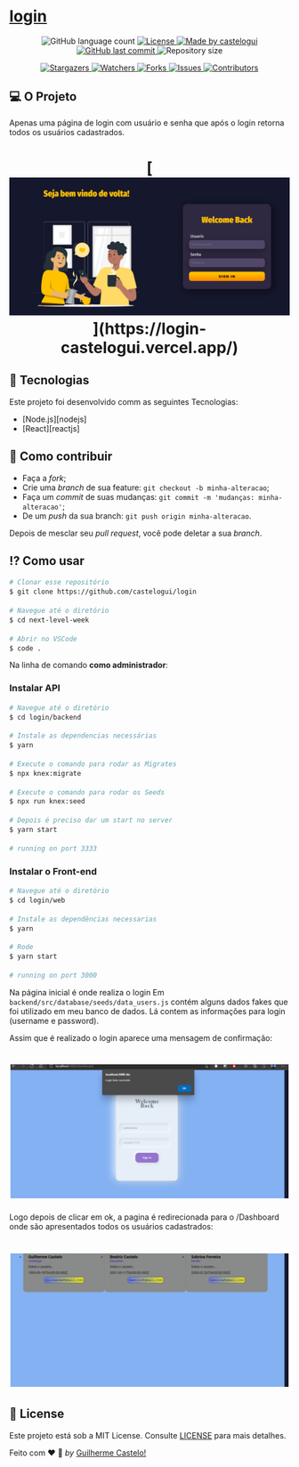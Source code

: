 # [login](https://login-castelogui.vercel.app/)


<p align="center">
	
  <img alt="GitHub language count" src="https://img.shields.io/github/languages/count/castelogui/login?color=%2304D361">

  <a href="https://github.com/castelogui/login/blob/master/LICENSE">
    <img alt="License" src="https://img.shields.io/badge/license-MIT-brightgreen">
  </a>
	
  <a href="https://www.linkedin.com/in/castelo-guilherme/">
    <img alt="Made by castelogui" src="https://img.shields.io/badge/made%20by-castelogui-%2304D361">
  </a>

  <a href="https://github.com/castelogui/login/commits/master">
    <img alt="GitHub last commit" src="https://img.shields.io/github/last-commit/castelogui/next-level-week">
  </a>

  <img alt="Repository size" src="https://img.shields.io/github/repo-size/castelogui/login">

</p>

<p align="center">
  
  <a href="https://github.com/castelogui/login/stargazers">
    <img alt="Stargazers" src="https://img.shields.io/github/stars/castelogui/login?style=social">
  </a>
  
  <a href="https://github.com/castelogui/login/watchers">
    <img alt="Watchers" src="https://img.shields.io/github/watchers/castelogui/login?style=social">
  </a>
  
  <a href="https://github.com/castelogui/login/network/members">
    <img alt="Forks" src="https://img.shields.io/github/forks/castelogui/login?style=social">
  </a>
  
  <a href="https://github.com/castelogui/login/issues">
    <img alt="Issues" src="https://img.shields.io/github/issues/castelogui/login?style=social">
  </a>
  
  <a href="https://github.com/castelogui/login/contributors">
    <img alt="Contributors" src="https://img.shields.io/github/contributors/castelogui/login?style=social">
  </a>	
</p>

## 💻 O Projeto 
Apenas uma página de login com usuário e senha que após o login retorna todos os usuários cadastrados.

<h1 align="center">
    [<img alt="Example" title="Example" src="https://github.com/castelogui/login/blob/main/web/src/pages/assets/images/login.png?raw=true" width="800px" />](https://login-castelogui.vercel.app/)
</h1>


## :rocket: Tecnologias

Este projeto foi desenvolvido comm as seguintes Tecnologias:

- [Node.js][nodejs]
- [React][reactjs]



## 🤔 Como contribuir

- Faça a *fork*;
- Crie uma *branch* de sua feature: `git checkout -b minha-alteracao`;
- Faça um *commit* de suas mudanças: `git commit -m 'mudanças: minha-alteracao'`;
- De um *push* da sua branch: `git push origin minha-alteracao`.

Depois de mesclar seu *pull request*, você pode deletar a sua *branch*.


## :interrobang: Como usar


```bash
# Clonar esse repositório
$ git clone https://github.com/castelogui/login

# Navegue até o diretório
$ cd next-level-week

# Abrir no VSCode
$ code .
```

Na linha de comando **como administrador**:

### Instalar API 

```bash
# Navegue até o diretório
$ cd login/backend

# Instale as dependencias necessárias
$ yarn

# Execute o comando para rodar as Migrates
$ npx knex:migrate

# Execute o comando para rodar os Seeds
$ npx run knex:seed

# Depois é preciso dar um start no server
$ yarn start

# running on port 3333
```

### Instalar o Front-end

```bash
# Navegue até o diretório
$ cd login/web

# Instale as dependências necessarias
$ yarn

# Rode
$ yarn start

# running on port 3000
```

Na página inicial é onde realiza o login
Em ``backend/src/database/seeds/data_users.js`` contém alguns dados fakes que foi utilizado em meu banco de dados. Lá contem as informações para login (username e password).

Assim que é realizado o login aparece uma mensagem de confirmação:

<h1 align="center">
    <img alt="Example" title="Example" src="https://github.com/castelogui/login/blob/main/images/login_sucesseful.png?raw=true" width="500px" />
</h1>
Logo depois de clicar em ok, a pagina é  redirecionada para o /Dashboard onde são apresentados todos os usuários cadastrados:

<h1 align="center">
    <img alt="Example" title="Example" src="https://github.com/castelogui/login/blob/main/images/users.jpeg?raw=true" width="500px" />
</h1>

## :memo: License

Este projeto está sob a MIT License. Consulte [LICENSE](https://github.com/castelogui/next-level-week/blob/master/LICENSE) para mais detalhes.


Feito com :heart: :wave: *by* [Guilherme Castelo!](https://www.linkedin.com/in/castelo-guilherme/)

